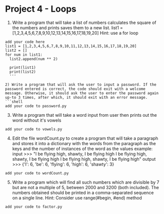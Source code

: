 # Project 4 - Loops

1) Write a program that will take a list of numbers calculates the square of the numbers and prints saves them to a new list.
list1 = [1,2,3,4,5,6,7,8,9,10,12,13,14,15,16,17,18,19,20]
Hint: use a for loop
```shell
add your code here
list1 = [1,2,3,4,5,6,7,8,9,10,11,12,13,14,15,16,17,18,19,20]
list2 = []
for num in list1:
  list2.append(num ** 2)

  print(list1)
  print(list2)
  '''

2) Write a program that will ask the user to input a password. If the password entered is correct, the code should exit with a welcome message. Otherwise, it should ask the user to enter the password again up-to 3 times, after which, it should exit with an error message.
```shell
add your code to password.py
```

3) Write a program that will take a word input from user then prints out the word without it's vowels
```shell
add your code to vowels.py
```


4) Edit the file wordCount.py to create a program that will take a paragraph and stores it into a dictionary with the words from the paragraph as the keys and the number of instances of the word as the values
example:
input >>> "I be flying high, shawty, I be flying high I be flying high, shawty, I be flying high I be flying high, shawty, I be flying high"
output >>> {'I': 6, 'be': 6, 'flying': 6, 'high': 6, 'shawty': 3}
```shell
add your code to wordCount.py
```


5) Write a program which will find all such numbers which are divisible by 7 but are not a multiple of 5,
between 2000 and 3200 (both included).
The numbers obtained should be printed in a comma-separated sequence on a single line.
Hint: Consider use range(#begin, #end) method
```shell
add your code to factor.py
```
